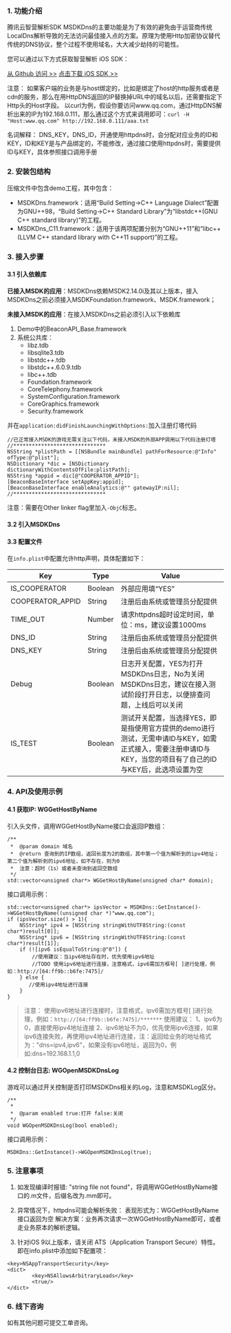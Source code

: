 ### 1. 功能介绍

腾讯云智营解析SDK MSDKDns的主要功能是为了有效的避免由于运营商传统LocalDns解析导致的无法访问最佳接入点的方案。原理为使用Http加密协议替代传统的DNS协议，整个过程不使用域名，大大减少劫持的可能性。

您可以通过以下方式获取智营解析 iOS SDK：

[从 Github 访问 >>](https://github.com/tencentyun/httpdns-ios-sdk)
[点击下载 iOS SDK >>](https://mc.qcloudimg.com/static/archive/2430d31ca1a56bcf9861910dd17f22a9/httpdns-ios-sdk-master.zip)

注意：
如果客户端的业务是与host绑定的，比如是绑定了host的http服务或者是cdn的服务，那么在用HttpDNS返回的IP替换掉URL中的域名以后，还需要指定下Http头的Host字段。
以curl为例，假设你要访问www.qq.com，通过HttpDNS解析出来的IP为192.168.0.111，那么通过这个方式来调用即可：`curl -H "Host:www.qq.com" http://192.168.0.111/aaa.txt`

名词解释：
DNS_KEY，DNS_ID，开通使用httpdns时，会分配对应业务的ID和KEY，ID和KEY是与产品绑定的，不能修改，通过接口使用httpdns时，需要提供ID与KEY，具体参照接口调用手册

### 2. 安装包结构
压缩文件中包含demo工程，其中包含：

- MSDKDns.framework：适用“Build Setting->C++ Language Dialect”配置为GNU++98，“Build Setting->C++ Standard Library”为“libstdc++(GNU C++ standard library)”的工程。
- MSDKDns_C11.framework：适用于该两项配置分别为“GNU++11”和“libc++(LLVM C++ standard library with C++11 support)”的工程。

### 3. 接入步骤

#### 3.1 引入依赖库
**已接入MSDK的应用**：MSDKDns依赖MSDK2.14.0i及其以上版本，接入MSDKDns之前必须接入MSDKFoundation.framework、MSDK.framework；

**未接入MSDK的应用**：在接入MSDKDns之前必须引入以下依赖库
1. Demo中的BeaconAPI_Base.framework
2. 系统公共库：
	-	libz.tdb
	- libsqlite3.tdb
	-	libstdc++.tdb
	- libstdc++.6.0.9.tdb
	- libc++.tdb
	- Foundation.framework
	- CoreTelephony.framework
	- SystemConfiguration.framework
	-	CoreGraphics.framework
	- Security.framework

并在`application:didFinishLaunchingWithOptions:`加入注册灯塔代码
```
//已正常接入MSDK的游戏无需关注以下代码，未接入MSDK的外部APP调用以下代码注册灯塔
//******************************
NSString *plistPath = [[NSBundle mainBundle] pathForResource:@"Info" ofType:@"plist"];
NSDictionary *dic = [NSDictionary dictionaryWithContentsOfFile:plistPath];
NSString *appid = dic[@"COOPERATOR_APPID"];
[BeaconBaseInterface setAppKey:appid];
[BeaconBaseInterface enableAnalytics:@"" gatewayIP:nil];
//******************************
```
注意：需要在Other linker flag里加入`-ObjC`标志。

#### 3.2 引入MSDKDns

#### 3.3 配置文件
在`info.plist`中配置允许http声明，具体配置如下：

| Key | Type | Value |
|---------|---------|---------|
| IS_COOPERATOR| Boolean| 外部应用填“YES”|
| COOPERATOR_APPID| String| 注册后由系统或管理员分配提供|
| TIME_OUT| Number| 请求httpdns超时设定时间，单位：ms，建议设置1000ms|
| DNS_ID| String| 注册后由系统或管理员分配提供|
| DNS_KEY| String| 注册后由系统或管理员分配提供|
| Debug| Boolean| 日志开关配置，YES为打开MSDKDns日志，No为关闭MSDKDns日志，建议在接入测试阶段打开日志，以便排查问题，上线后可以关闭
| IS_TEST| Boolean| 测试开关配置，当选择YES，即是指使用官方提供的demo进行测试，无需申请ID与KEY，如需正式接入，需要注册申请ID与KEY，当您的项目有了自己的ID与KEY后，此选项设置为空

### 4. API及使用示例

#### 4.1 获取IP: WGGetHostByName
引入头文件，调用WGGetHostByName接口会返回IP数组：
```
/**
 *  @param domain 域名
 *  @return 查询到的IP数组，返回长度为2的数组，其中第一个值为解析到的ipv4地址；第二个值为解析到的ipv6地址，如不存在，则为0
 *  注意：超时（1s）或者未查询到返回空数组
 */
std::vector<unsigned char*> WGGetHostByName(unsigned char* domain);
```

接口调用示例：
```
std::vector<unsigned char*> ipsVector = MSDKDns::GetInstance()->WGGetHostByName((unsigned char *)"www.qq.com");
if (ipsVector.size() > 1){
    NSString* ipv4 = [NSString stringWithUTF8String:(const char*)result[0]];
    NSString* ipv6 = [NSString stringWithUTF8String:(const char*)result[1]];
    if (![ipv6 isEqualToString:@"0"]) {
        //使用建议：当ipv6地址存在时，优先使用ipv6地址
        //TODO 使用ipv6地址进行连接，注意格式，ipv6需加方框号[ ]进行处理，例如：http://[64:ff9b::b6fe:7475]/
    } else {
       //使用ipv4地址进行连接
    }
}
```
>注意：
>使用ipv6地址进行连接时，注意格式，ipv6需加方框号[ ]进行处理，例如：`http://[64:ff9b::b6fe:7475]/*******`
>使用建议：
>1、ipv6为0，直接使用ipv4地址连接
>2、ipv6地址不为0，优先使用ipv6连接，如果ipv6连接失败，再使用ipv4地址进行连接，注：返回给业务的地址格式为："dns=ipv4,ipv6"，如果没有ipv6地址，返回为0，例如:dns=192.168.1.1,0

#### 4.2 控制台日志: WGOpenMSDKDnsLog

游戏可以通过开关控制是否打印MSDKDns相关的Log，注意和MSDKLog区分。
```
/**
 *
 *  @param enabled true:打开 false:关闭
 */
void WGOpenMSDKDnsLog(bool enabled);
```

接口调用示例：
```
MSDKDns::GetInstance()->WGOpenMSDKDnsLog(true);
```

### 5. 注意事项

1. 如发现编译时报错: "string file not found"，将调用WGGetHostByName接口的.m文件，后缀名改为.mm即可。

2. 异常情况下，httpdns可能会解析失败：
表现形式为：WGGetHostByName接口返回为空
解决方案：业务再次请求一次WGGetHostByName即可，或者走业务原本的解析逻辑。

3. 针对iOS 9以上版本，请关闭 ATS（Application Transport Secure）特性。即在info.plist中添加如下配置项：
```
<key>NSAppTransportSecurity</key>
<dict>
	    <key>NSAllowsArbitraryLoads</key>
	    <true/>
</dict>
```

### 6. 线下咨询
如有其他问题可提交工单咨询。
